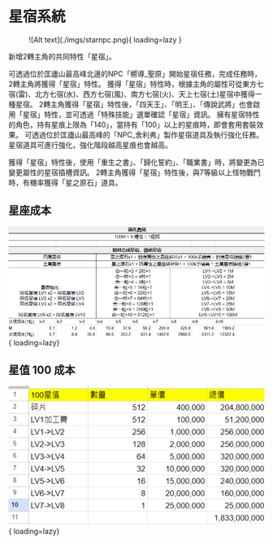 # 星宿系統

<figure markdown>
  ![Alt text](./imgs/starnpc.png){ loading=lazy }
</figure>

新增2轉主角的共同特性「星宿」。

可透過位於匡廬山最高峰北邊的NPC「嚮導_聖原」開始星宿任務，完成任務時，2轉主角將獲得「星宿」特性。
獲得「星宿」特性時，根據主角的屬性可從東方七宿(雷)、北方七宿(水)、西方七宿(風)、南方七宿(火)、天上七宿(土)星宿中獲得一種星宿。
2轉主角獲得「星宿」特性後，「四天王」、「明王」、「傳說武將」也會啟用「星宿」特性，並可透過「特殊技能」選單確認「星宿」資訊。
擁有星宿特性的角色，持有星痕上限為「140」，當持有「100」以上的星痕時，即會套用套裝效果。
可透過位於匡廬山最高峰的「NPC_舍利弗」製作星宿道具及執行強化任務。
星宿道具可進行強化，強化階段越高星痕也會越高。

獲得「星宿」特性後，使用「重生之書」、「歸化誓約」、「職業書」時，將變更為已變更屬性的星宿插槽資訊。
2轉主角獲得「星宿」特性後，與7等級以上怪物戰鬥時，有機率獲得「星之原石」道具。

## 星座成本

![Alt text](imgs/star.png){ loading=lazy}

## 星值 100 成本
![Alt text](imgs/tips_06.png){ loading=lazy}

